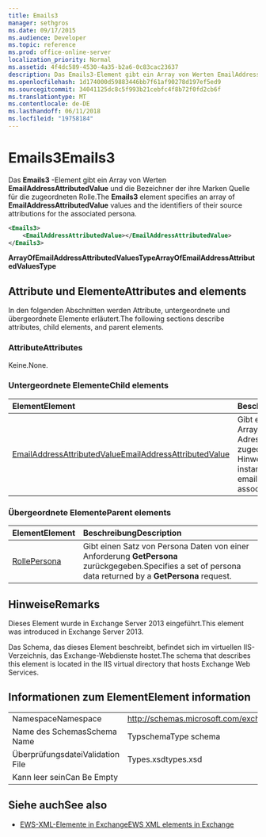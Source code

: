 ```yaml
---
title: Emails3
manager: sethgros
ms.date: 09/17/2015
ms.audience: Developer
ms.topic: reference
ms.prod: office-online-server
localization_priority: Normal
ms.assetid: 4f4dc589-4530-4a35-b2a6-0c83cac23637
description: Das Emails3-Element gibt ein Array von Werten EmailAddressAttributedValue und die Bezeichner der ihre Marken Quelle für die zugeordneten Rolle.
ms.openlocfilehash: 1d174000d59883446bb7f61af90278d197ef5ed9
ms.sourcegitcommit: 34041125dc8c5f993b21cebfc4f8b72f0fd2cb6f
ms.translationtype: MT
ms.contentlocale: de-DE
ms.lasthandoff: 06/11/2018
ms.locfileid: "19758184"
---
```

# <a name="emails3"></a><span data-ttu-id="25626-103">Emails3</span><span class="sxs-lookup"><span data-stu-id="25626-103">Emails3</span></span>

<span data-ttu-id="25626-104">Das **Emails3** -Element gibt ein Array von Werten **EmailAddressAttributedValue** und die Bezeichner der ihre Marken Quelle für die zugeordneten Rolle.</span><span class="sxs-lookup"><span data-stu-id="25626-104">The **Emails3** element specifies an array of **EmailAddressAttributedValue** values and the identifiers of their source attributions for the associated persona.</span></span> 
  
```XML
<Emails3>
    <EmailAddressAttributedValue></EmailAddressAttributedValue>
</Emails3>
```

 <span data-ttu-id="25626-105">**ArrayOfEmailAddressAttributedValuesType**</span><span class="sxs-lookup"><span data-stu-id="25626-105">**ArrayOfEmailAddressAttributedValuesType**</span></span>
## <a name="attributes-and-elements"></a><span data-ttu-id="25626-106">Attribute und Elemente</span><span class="sxs-lookup"><span data-stu-id="25626-106">Attributes and elements</span></span>

<span data-ttu-id="25626-107">In den folgenden Abschnitten werden Attribute, untergeordnete und übergeordnete Elemente erläutert.</span><span class="sxs-lookup"><span data-stu-id="25626-107">The following sections describe attributes, child elements, and parent elements.</span></span>
  
### <a name="attributes"></a><span data-ttu-id="25626-108">Attribute</span><span class="sxs-lookup"><span data-stu-id="25626-108">Attributes</span></span>

<span data-ttu-id="25626-109">Keine.</span><span class="sxs-lookup"><span data-stu-id="25626-109">None.</span></span>
  
### <a name="child-elements"></a><span data-ttu-id="25626-110">Untergeordnete Elemente</span><span class="sxs-lookup"><span data-stu-id="25626-110">Child elements</span></span>

|<span data-ttu-id="25626-111">**Element**</span><span class="sxs-lookup"><span data-stu-id="25626-111">**Element**</span></span>|<span data-ttu-id="25626-112">**Beschreibung**</span><span class="sxs-lookup"><span data-stu-id="25626-112">**Description**</span></span>|
|:-----|:-----|
|[<span data-ttu-id="25626-113">EmailAddressAttributedValue</span><span class="sxs-lookup"><span data-stu-id="25626-113">EmailAddressAttributedValue</span></span>](emailaddressattributedvalue.md) <br/> |<span data-ttu-id="25626-114">Gibt eine Instanz eines Arrays von e-Mail-Adressen und deren zugeordneten Hinweise.</span><span class="sxs-lookup"><span data-stu-id="25626-114">Specifies an instance of an array of email addresses and their associated attributions.</span></span>  <br/> |
   
### <a name="parent-elements"></a><span data-ttu-id="25626-115">Übergeordnete Elemente</span><span class="sxs-lookup"><span data-stu-id="25626-115">Parent elements</span></span>

|<span data-ttu-id="25626-116">**Element**</span><span class="sxs-lookup"><span data-stu-id="25626-116">**Element**</span></span>|<span data-ttu-id="25626-117">**Beschreibung**</span><span class="sxs-lookup"><span data-stu-id="25626-117">**Description**</span></span>|
|:-----|:-----|
|[<span data-ttu-id="25626-118">Rolle</span><span class="sxs-lookup"><span data-stu-id="25626-118">Persona</span></span>](persona.md) <br/> |<span data-ttu-id="25626-119">Gibt einen Satz von Persona Daten von einer Anforderung **GetPersona** zurückgegeben.</span><span class="sxs-lookup"><span data-stu-id="25626-119">Specifies a set of persona data returned by a **GetPersona** request.</span></span>  <br/> |
   
## <a name="remarks"></a><span data-ttu-id="25626-120">Hinweise</span><span class="sxs-lookup"><span data-stu-id="25626-120">Remarks</span></span>

<span data-ttu-id="25626-121">Dieses Element wurde in Exchange Server 2013 eingeführt.</span><span class="sxs-lookup"><span data-stu-id="25626-121">This element was introduced in Exchange Server 2013.</span></span>
  
<span data-ttu-id="25626-122">Das Schema, das dieses Element beschreibt, befindet sich im virtuellen IIS-Verzeichnis, das Exchange-Webdienste hostet.</span><span class="sxs-lookup"><span data-stu-id="25626-122">The schema that describes this element is located in the IIS virtual directory that hosts Exchange Web Services.</span></span>
  
## <a name="element-information"></a><span data-ttu-id="25626-123">Informationen zum Element</span><span class="sxs-lookup"><span data-stu-id="25626-123">Element information</span></span>

|||
|:-----|:-----|
|<span data-ttu-id="25626-124">Namespace</span><span class="sxs-lookup"><span data-stu-id="25626-124">Namespace</span></span>  <br/> |http://schemas.microsoft.com/exchange/services/2006/types  <br/> |
|<span data-ttu-id="25626-125">Name des Schemas</span><span class="sxs-lookup"><span data-stu-id="25626-125">Schema Name</span></span>  <br/> |<span data-ttu-id="25626-126">Typschema</span><span class="sxs-lookup"><span data-stu-id="25626-126">Type schema</span></span>  <br/> |
|<span data-ttu-id="25626-127">Überprüfungsdatei</span><span class="sxs-lookup"><span data-stu-id="25626-127">Validation File</span></span>  <br/> |<span data-ttu-id="25626-128">Types.xsd</span><span class="sxs-lookup"><span data-stu-id="25626-128">types.xsd</span></span>  <br/> |
|<span data-ttu-id="25626-129">Kann leer sein</span><span class="sxs-lookup"><span data-stu-id="25626-129">Can Be Empty</span></span>  <br/> ||
   
## <a name="see-also"></a><span data-ttu-id="25626-130">Siehe auch</span><span class="sxs-lookup"><span data-stu-id="25626-130">See also</span></span>



- [<span data-ttu-id="25626-131">EWS-XML-Elemente in Exchange</span><span class="sxs-lookup"><span data-stu-id="25626-131">EWS XML elements in Exchange</span></span>](ews-xml-elements-in-exchange.md)

